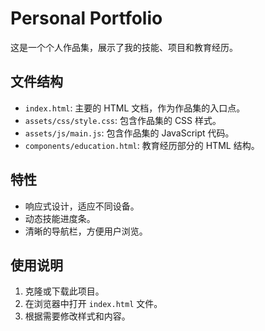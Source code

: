 # Personal Portfolio

这是一个个人作品集，展示了我的技能、项目和教育经历。

## 文件结构

- `index.html`: 主要的 HTML 文档，作为作品集的入口点。
- `assets/css/style.css`: 包含作品集的 CSS 样式。
- `assets/js/main.js`: 包含作品集的 JavaScript 代码。
- `components/education.html`: 教育经历部分的 HTML 结构。

## 特性

- 响应式设计，适应不同设备。
- 动态技能进度条。
- 清晰的导航栏，方便用户浏览。

## 使用说明

1. 克隆或下载此项目。
2. 在浏览器中打开 `index.html` 文件。
3. 根据需要修改样式和内容。